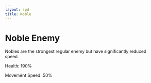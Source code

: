 ```yaml
---
layout: spd
title: Noble
---
```


# Noble Enemy

Nobles are the strongest regular enemy but have significantly reduced speed.

Health: 190%

Movement Speed: 50%
